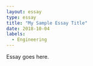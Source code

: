 ```yaml
---
layout: essay
type: essay
title: "My Sample Essay Title"
date: 2018-10-04
labels:
  - Engineering
---
```

Essay goes here.